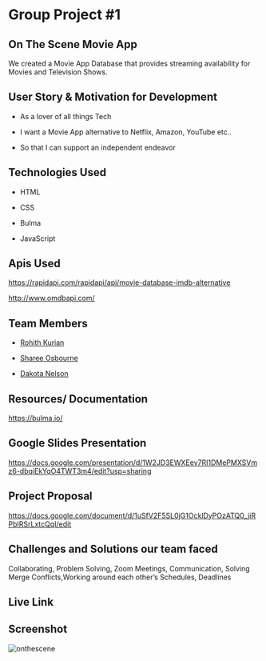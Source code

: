 # Group Project #1 

## On The Scene Movie App

We created a Movie App Database that provides streaming availability for Movies and Television Shows.

## User Story & Motivation for Development 

* As a lover of all things Tech

* I want a Movie App alternative to Netflix, Amazon, YouTube etc..

* So that I can support an independent endeavor 

## Technologies Used

* HTML

* CSS

* Bulma

* JavaScript

## Apis Used

https://rapidapi.com/rapidapi/api/movie-database-imdb-alternative

http://www.omdbapi.com/ 

## Team Members 

* [Rohith Kurian](https://github.com/rkurian97)

* [Sharee Osbourne](https://github.com/ShareeO)

* [Dakota Nelson](https://github.com/kotalilyy)

## Resources/ Documentation

https://bulma.io/

## Google Slides Presentation

https://docs.google.com/presentation/d/1W2JD3EWXEev7RI1DMePMXSVmz6-dbqiEkYqO4TWT3m4/edit?usp=sharing

## Project Proposal 

https://docs.google.com/document/d/1uSfV2F5SL0jG1OcklDyPOzATQ0_jiRPbIRSrLxtcQqI/edit

## Challenges and Solutions our team faced 

Collaborating, Problem Solving, Zoom Meetings, Communication, Solving Merge Conflicts,Working around each other’s Schedules, Deadlines

## Live Link

## Screenshot 

![onthescene](https://user-images.githubusercontent.com/77229281/112730895-1f229a00-8f02-11eb-8a1a-80fdb8ad0e50.png)

